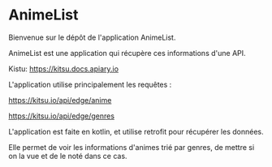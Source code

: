 # AnimeList

Bienvenue sur le dépôt de l'application AnimeList.

AnimeList est une application qui récupère ces informations d'une API.

Kistu: https://kitsu.docs.apiary.io

L'application utilise principalement les requêtes :

https://kitsu.io/api/edge/anime

https://kitsu.io/api/edge/genres

L'application est faite en kotlin, et utilise retrofit pour récupérer les données.

Elle permet de voir les informations d'animes trié par genres, de mettre si on la vue et de le noté dans ce cas.


